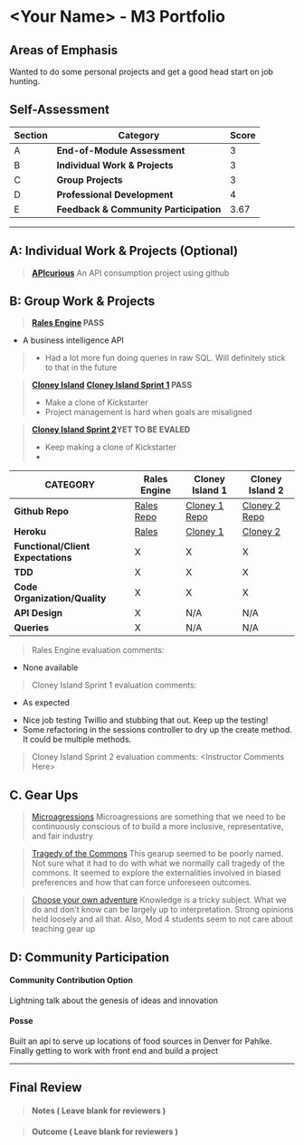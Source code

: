 # \<Your Name> - M3 Portfolio

## Areas of Emphasis

 Wanted to do some personal projects and get a good head start on job hunting.

## Self-Assessment

| Section | Category | Score |
| --- | ----- | --- |
| A | **End-of-Module Assessment** | 3 |
| B | **Individual Work & Projects** | 3 |
| C | **Group Projects** | 3 |
| D | **Professional Development** | 4 |
| E | **Feedback & Community Participation** | 3.67 |



-----------------------

## A: Individual Work & Projects (Optional)

> **[APIcurious](http://backend.turing.io/module3/projects/apicurious)**
 An API consumption project using github


## B: Group Work & Projects

> **[Rales Engine](http://backend.turing.io/module3/projects/rails_engine) PASS**
 + A business intelligence API
>* Had a lot more fun doing queries in raw SQL. Will definitely stick to that in the future

> **[Cloney Island](http://backend.turing.io/module3/projects/cloney_island/cloney_island)**
> **[Cloney Island Sprint 1](https://) PASS**
>* Make a clone of Kickstarter
>* Project management is hard when goals are misaligned

> **[Cloney Island Sprint 2](https://)YET TO BE EVALED**
>* Keep making a clone of Kickstarter
>*

| CATEGORY | Rales Engine | Cloney Island 1 | Cloney Island 2 |
| --- | --- | --- | --- |
| **Github Repo** | [Rales Repo](https://github.com/jwpincus/rales_engine) | [Cloney 1 Repo](https://github.com/jwpincus/punstartr) | [Cloney 2 Repo](https://github.com/jwpincus/punstartr) |
| **Heroku** | [Rales](na) | [Cloney 1](https://puntstartr.herokuapp.com/) | [Cloney 2](https://puntstartr.herokuapp.com/) |
| **Functional/Client Expectations** | X | X | X |
| **TDD** | X | X | X |
| **Code Organization/Quality** | X | X | X |
| **API Design** | X | N/A | N/A |
| **Queries** | X | N/A | N/A |

> Rales Engine evaluation comments:
+ None available
> Cloney Island Sprint 1 evaluation comments:
+ As expected
* Nice job testing Twillio and stubbing that out. Keep up the testing!
* Some refactoring in the sessions controller to dry up the create method. It could be multiple methods.
> Cloney Island Sprint 2 evaluation comments:
\<Instructor Comments Here>

## C. **Gear Ups**

> [Microagressions](https://github.com/turingschool/gear-up/blob/master/microaggressions_original.markdown)
Microagressions are something that we need to be continuously conscious of to build a more inclusive, representative, and fair industry

> [Tragedy of the Commons](https://github.com/turingschool/gear-up/blob/master/tragedy_of_the_commons.markdown)
This gearup seemed to be poorly named. Not sure what it had to do with what we normally call tragedy of the commons. It seemed to explore the externalities involved in biased preferences and how that can force unforeseen outcomes.

> [Choose your own adventure](https://github.com/turingschool/gear-up/)
Knowledge is a tricky subject. What we do and don't know can be largely up to interpretation. Strong opinions held loosely and all that. Also, Mod 4 students seem to not care about teaching gear up


## D: Community Participation

#### **Community Contribution Option**
Lightning talk about the genesis of ideas and innovation

#### **Posse**
Built an api to serve up locations of food sources in Denver for Pahlke.
Finally getting to work with front end and build a project


------------------

## Final Review

> #### Notes ( Leave blank for reviewers )

> #### Outcome ( Leave blank for reviewers )
